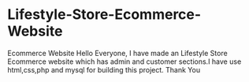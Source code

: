 # Lifestyle-Store-Ecommerce-Website
Ecommerce Website 
Hello Everyone,
I have made an Lifestyle Store Ecommerce website which has admin and customer sections.I have use html,css,php and mysql for building this project.
Thank You
